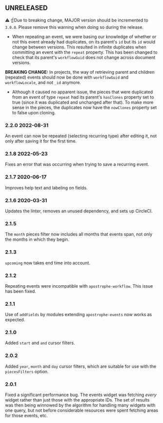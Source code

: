 ## UNRELEASED

⚠️ ☝️Due to breaking change, MAJOR version should be incremented to `3.0.0`. Please remove this warning when doing so during the release.

* When repeating an event, we were basing our knowledge of whether or not this event already had duplicates, on its parent's `id` but its `id` would change between versions. This resulted in infinite duplicates when committing an event with the `repeat` property. This has been changed to check that its parent's `workflowGuid` does not change across document versions.

**BREAKING CHANGE:** In projects, the way of retrieving parent and children (repeated) events should now be done with `workflowGuid` and `workflowLocale`, and not `_id` anymore.

* Although it caused no apparent issue, the pieces that were duplicated from an event of type `repeat` had its parent's `hasClones` property set to true (since it was duplicated and unchanged after that). To make more sense in the pieces, the duplicates now have the `nowClones` property set to false upon cloning.

### 2.2.0 2022-08-31

An event can now be repeated (selecting recurring type) after editing it, not only after saving it for the first time.

### 2.1.8 2022-05-23

Fixes an error that was occurring when trying to save a recurring event.

### 2.1.7 2020-06-17

Improves help text and labeling on fields.

### 2.1.6 2020-03-31

Updates the linter, removes an unused dependency, and sets up CircleCI.

### 2.1.5

The `month` pieces filter now includes all months that events span, not only the months in which they begin.

### 2.1.3

`upcoming` now takes end time into account.

### 2.1.2

Repeating events were incompatible with `apostrophe-workflow`. This issue has been fixed.

### 2.1.1

Use of `addFields` by modules extending `apostrophe-events` now works as expected.

### 2.1.0

Added `start` and `and` cursor filters.

### 2.0.2

Added `year`, `month` and `day` cursor filters, which are suitable for use with the `piecesFilters` option.

### 2.0.1

Fixed a significant performance bug. The events widget was fetching *every* widget rather than just those with the appropriate IDs. The set of results was then being winnowed by the algorithm for handling many widgets with one query, but not before considerable resources were spent fetching areas for those events, etc.
